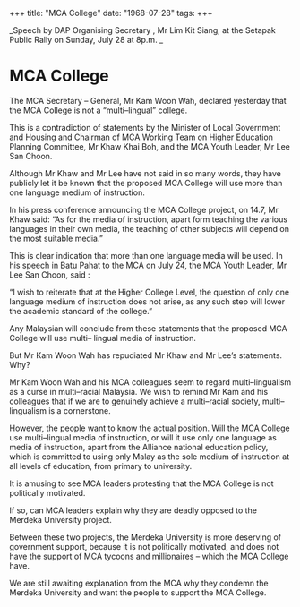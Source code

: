 +++ 
title: "MCA College"
date: "1968-07-28"
tags:
+++

_Speech by DAP Organising Secretary , Mr Lim Kit Siang, at the Setapak Public Rally on Sunday, July 28 at 8p.m.
_
# MCA College

The MCA Secretary – General, Mr Kam Woon Wah, declared yesterday that the MCA College is not a “multi–lingual” college.

This is a contradiction of statements by the Minister of Local Government and Housing and Chairman of MCA Working Team on Higher Education Planning Committee, Mr Khaw Khai Boh, and the MCA Youth Leader, Mr Lee San Choon.</u>

Although Mr Khaw and Mr Lee have not said in so many words, they have publicly let it be known that the proposed MCA College will use more than one language medium of instruction.

In his press conference announcing the MCA College project, on 14.7, Mr Khaw said:
“As for the media of instruction, apart form teaching the various languages in their own media, the teaching of other subjects will depend on the most suitable media.”

This is clear indication that more than one language media will be used.
In his speech in Batu Pahat to the MCA on July 24, the MCA Youth Leader, Mr Lee San Choon, said : 

“I wish to reiterate that at the Higher College Level, the question of only one language medium of instruction does not arise, as any such step will lower the academic standard of the college.”

Any Malaysian will conclude from these statements that the proposed MCA College will use multi– lingual media of instruction.

But Mr Kam Woon Wah has repudiated Mr Khaw and Mr Lee’s statements. Why?

Mr Kam Woon Wah and his MCA colleagues seem to regard multi–lingualism as a curse in multi–racial Malaysia. We wish to remind Mr Kam and his colleagues that if we are to genuinely achieve a multi–racial society, multi–lingualism is a cornerstone.

However, the people want to know the actual position. Will the MCA College use multi–lingual media of instruction, or will it use only one language as media of instruction, apart from the Alliance national education policy, which is committed to using only Malay as the sole medium of instruction at all levels of education, from primary to university.

It is amusing to see MCA leaders protesting that the MCA College is not politically motivated.

If so, can MCA leaders explain why they are deadly opposed to the Merdeka University project.

Between these two projects, the Merdeka University is more deserving of government support, because it is not politically motivated, and does not have the support of MCA tycoons and millionaires – which the MCA College have.

We are still awaiting explanation from the MCA why they condemn the Merdeka University and want the people to support the MCA College.
 
